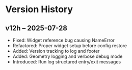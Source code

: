 # Version History

## v12h – 2025-07-28
- Fixed: Widget reference bug causing NameError
- Refactored: Proper widget setup before config restore
- Added: Version tracking to log and footer
- Added: Geometry logging and verbose debug mode
- Introduced: Run log structured entry/exit messages
